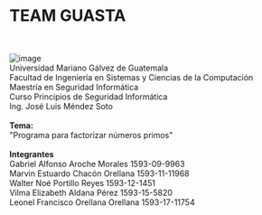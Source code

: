 # TEAM GUASTA 
</br>


![image](https://user-images.githubusercontent.com/38637350/155760753-aa752d57-92ee-4e08-bc09-48bc3c74a677.png)
<br>Universidad Mariano Gálvez de Guatemala
<br>Facultad de Ingeniería en Sistemas y Ciencias de la Computación
<br>Maestría en Seguridad Informática
<br>Curso Principios de Seguridad Informática
<br>Ing. José Luis Méndez Soto
  <br><br><b> Tema: </b>
<br> "Programa para factorizar números primos" 
<br><br> <b> Integrantes</b>
<br>Gabriel Alfonso Aroche Morales			  1593-09-9963 
<br>Marvin Estuardo Chacón Orellana	    	1593-11-11968
<br>Walter Noé Portillo Reyes				      1593-12-1451
<br>Vilma Elizabeth Aldana Pérez			    1593-15-5820 
<br>Leonel Francisco Orellana Orellana		1593-17-11754
